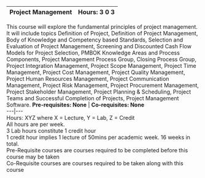 **Project Management** | **Hours: 3 0 3**  
---|---  
This course will explore the fundamental principles of project management. It will include topics Definition of Project, Definition of Project Management, Body of Knowledge and Competency based Standards, Selection and Evaluation of Project Management, Screening and Discounted Cash Flow Models for Project Selection, PMBOK Knowledge Areas and Process Components, Project Management Process Group, Closing Process Group, Project Integration Management, Project Scope Management, Project Time Management, Project Cost Management, Project Quality Management, Project Human Resources Management, Project Communication Management, Project Risk Management, Project Procurement Management, Project Stakeholder Management, Project Planning & Scheduling, Project Teams and Successful Completion of Projects, Project Management Software.
**Pre-requisites: None** | **Co-requisites: None**  
---|---  
Hours: XYZ where X = Lecture, Y = Lab, Z = Credit  
All hours are per week.  
3 Lab hours constitute 1 credit hour  
1 credit hour implies 1 lecture of 50mins per academic week. 16 weeks in total.  
Pre-Requisite courses are courses required to be completed before this course may be taken  
Co-Requisite courses are courses required to be taken along with this course
